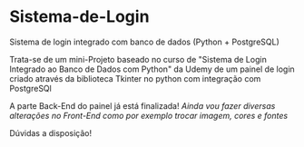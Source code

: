 # Sistema-de-Login
Sistema de login integrado com banco de dados (Python + PostgreSQL)

Trata-se de um mini-Projeto baseado no curso de "Sistema de Login Integrado ao Banco de Dados com Python" da Udemy de um painel de login criado através da biblioteca Tkinter no python com integração com PostgreSQl

A parte Back-End do painel já está finalizada!
*Ainda vou fazer diversas alterações no Front-End como por exemplo trocar imagem, cores e fontes*

Dúvidas a disposição!
